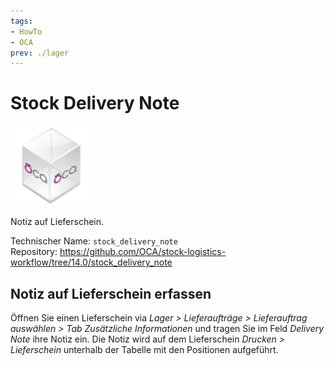 ```yaml
---
tags:
- HowTo
- OCA
prev: ./lager
---
```

# Stock Delivery Note
![icon_oca_app](assets/icon_oca_app.png)

Notiz auf Lieferschein.

Technischer Name: `stock_delivery_note`\
Repository: <https://github.com/OCA/stock-logistics-workflow/tree/14.0/stock_delivery_note>

## Notiz auf Lieferschein erfassen

Öffnen Sie einen Lieferschein via *Lager > Lieferaufträge > Lieferauftrag auswählen > Tab Zusätzliche Informationen* und tragen Sie im Feld *Delivery Note* ihre Notiz ein. Die Notiz wird auf dem Lieferschein *Drucken > Lieferschein* unterhalb der Tabelle mit den Positionen aufgeführt.